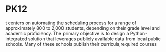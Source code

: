 # PK12
t centers on automating the scheduling process for a range of approximately 800 to 2,000 students, depending on their grade level and academic proficiency. The primary objective is to design a Python-integrated solution that leverages publicly available data from local public schools. Many of these schools publish their curricula,required courses
